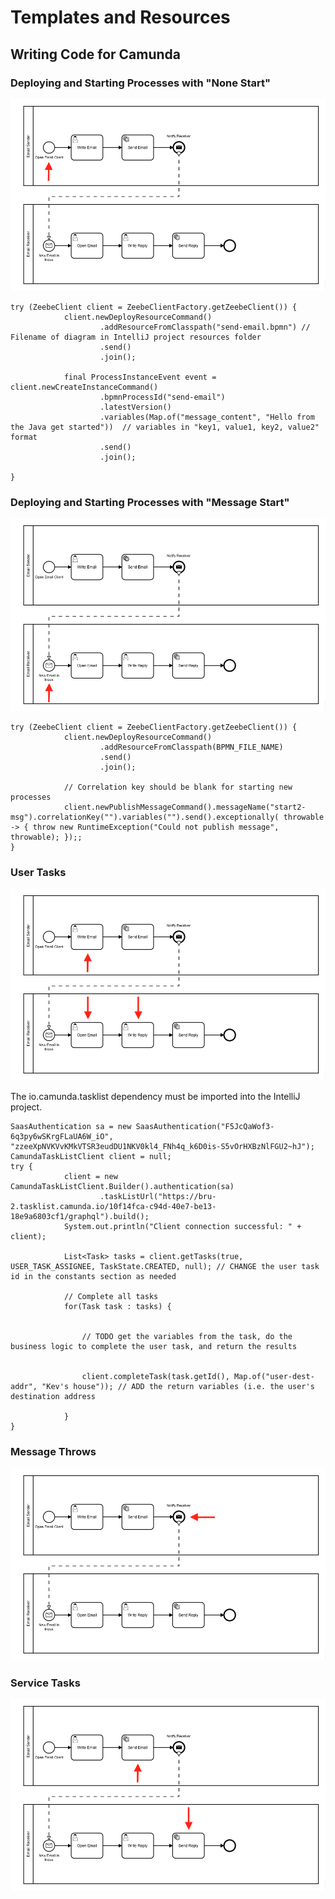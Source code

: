 # Templates and Resources

## Writing Code for Camunda

### Deploying and Starting Processes with "None Start"

![None Start Example](images/example-bpmn-none-start.png)

```
try (ZeebeClient client = ZeebeClientFactory.getZeebeClient()) {
            client.newDeployResourceCommand()
                    .addResourceFromClasspath("send-email.bpmn") // Filename of diagram in IntelliJ project resources folder
                    .send()
                    .join();

            final ProcessInstanceEvent event = client.newCreateInstanceCommand()
                    .bpmnProcessId("send-email")
                    .latestVersion()
                    .variables(Map.of("message_content", "Hello from the Java get started"))  // variables in "key1, value1, key2, value2" format
                    .send()
                    .join();

}       
```

### Deploying and Starting Processes with "Message Start"

![Message Start Example](images/example-bpmn-msg-start.png)

```
try (ZeebeClient client = ZeebeClientFactory.getZeebeClient()) {
            client.newDeployResourceCommand()
                    .addResourceFromClasspath(BPMN_FILE_NAME)
                    .send()
                    .join();

            // Correlation key should be blank for starting new processes
            client.newPublishMessageCommand().messageName("start2-msg").correlationKey("").variables("").send().exceptionally( throwable -> { throw new RuntimeException("Could not publish message", throwable); });;
}
```

### User Tasks

![User Tasks Example](images/example-bpmn-user-tasks.png)

The io.camunda.tasklist dependency must be imported into the IntelliJ project.

```
SaasAuthentication sa = new SaasAuthentication("F5JcQaWof3-6q3py6wSKrgFLaUA6W_iO", "zzeeXpNVKVvKMkVTSR3eudDU1NKV0kl4_FNh4q_k6D0is-S5vOrHXBzNlFGU2~hJ");
CamundaTaskListClient client = null;
try {
            client = new CamundaTaskListClient.Builder().authentication(sa)
                    .taskListUrl("https://bru-2.tasklist.camunda.io/10f14fca-c94d-40e7-be13-18e9a6803cf1/graphql").build();
            System.out.println("Client connection successful: " + client);

            List<Task> tasks = client.getTasks(true, USER_TASK_ASSIGNEE, TaskState.CREATED, null); // CHANGE the user task id in the constants section as needed

            // Complete all tasks
            for(Task task : tasks) {


                // TODO get the variables from the task, do the business logic to complete the user task, and return the results


                client.completeTask(task.getId(), Map.of("user-dest-addr", "Kev's house")); // ADD the return variables (i.e. the user's destination address
              
            }
}
```

### Message Throws

![Message Throw Example](images/example-bpmn-msg-throw.png)

### Service Tasks

![Service Tasks Example](images/example-bpmn-service-tasks.png)
